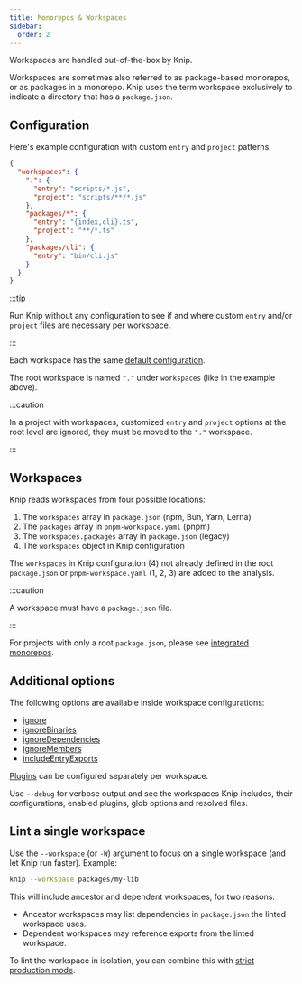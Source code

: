 ```yaml
---
title: Monorepos & Workspaces
sidebar:
  order: 2
---
```


Workspaces are handled out-of-the-box by Knip.

Workspaces are sometimes also referred to as package-based monorepos, or as
packages in a monorepo. Knip uses the term workspace exclusively to indicate a
directory that has a `package.json`.

## Configuration

Here's example configuration with custom `entry` and `project` patterns:

```json title="knip.json"
{
  "workspaces": {
    ".": {
      "entry": "scripts/*.js",
      "project": "scripts/**/*.js"
    },
    "packages/*": {
      "entry": "{index,cli}.ts",
      "project": "**/*.ts"
    },
    "packages/cli": {
      "entry": "bin/cli.js"
    }
  }
}
```

:::tip

Run Knip without any configuration to see if and where custom `entry` and/or
`project` files are necessary per workspace.

:::

Each workspace has the same [default configuration][1].

The root workspace is named `"."` under `workspaces` (like in the example
above).

:::caution

In a project with workspaces, customized `entry` and `project` options at the
root level are ignored, they must be moved to the `"."` workspace.

:::

## Workspaces

Knip reads workspaces from four possible locations:

1. The `workspaces` array in `package.json` (npm, Bun, Yarn, Lerna)
2. The `packages` array in `pnpm-workspace.yaml` (pnpm)
3. The `workspaces.packages` array in `package.json` (legacy)
4. The `workspaces` object in Knip configuration

The `workspaces` in Knip configuration (4) not already defined in the root
`package.json` or `pnpm-workspace.yaml` (1, 2, 3) are added to the analysis.

:::caution

A workspace must have a `package.json` file.

:::

For projects with only a root `package.json`, please see [integrated
monorepos][2].

## Additional options

The following options are available inside workspace configurations:

- [ignore][3]
- [ignoreBinaries][4]
- [ignoreDependencies][5]
- [ignoreMembers][6]
- [includeEntryExports][7]

[Plugins][8] can be configured separately per workspace.

Use `--debug` for verbose output and see the workspaces Knip includes, their
configurations, enabled plugins, glob options and resolved files.

## Lint a single workspace

Use the `--workspace` (or `-W`) argument to focus on a single workspace (and let
Knip run faster). Example:

```sh
knip --workspace packages/my-lib
```

This will include ancestor and dependent workspaces, for two reasons:

- Ancestor workspaces may list dependencies in `package.json` the linted
  workspace uses.
- Dependent workspaces may reference exports from the linted workspace.

To lint the workspace in isolation, you can combine this with [strict production
mode][9].

[1]: ../overview/configuration.md#defaults
[2]: ./integrated-monorepos.md
[3]: ../reference/configuration.md#ignore
[4]: ../reference/configuration.md#ignorebinaries
[5]: ../reference/configuration.md#ignoredependencies
[6]: ../reference/configuration.md#ignoremembers
[7]: ../reference/configuration.md#includeentryexports
[8]: ../reference/configuration.md#plugins
[9]: ./production-mode.md#strict-mode
